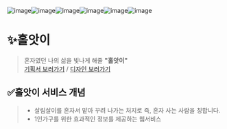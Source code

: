 ![image](https://user-images.githubusercontent.com/87300199/201511009-16accec9-2338-4e56-b7f0-80d3ee0acfe4.png)![image](https://user-images.githubusercontent.com/87300199/201511011-2cdd9fc1-a0b3-48a9-98b7-d7c0736e315d.png)![image](https://user-images.githubusercontent.com/87300199/201511013-c4fa5322-d9fc-4671-af2c-fd3e8dcd312e.png)![image](https://user-images.githubusercontent.com/87300199/201511015-fdb0471c-219d-4914-9b86-f8d56ac32f43.png)![image](https://user-images.githubusercontent.com/87300199/201511020-82f5615b-e379-4cd1-9cdf-b0cf5bcb73d9.png)![image](https://user-images.githubusercontent.com/87300199/201511087-a2215a94-959f-4ff2-896e-fe1d31a1c694.png)





# ✨홀앗이
> 혼자였던 나의 삶을 빛나게 해줄 **"홀앗이"** <br/>
> [기획서 보러가기](https://docs.google.com/document/d/1cu-0nnNIiQf5SULQqqxKZfgSF8_V1_Pm0nKpfsVovOc/edit?usp=sharing) / [디자인 보러가기](https://www.figma.com/file/alGAorJ6ZfsdjvBhwVnZ8Z/%F0%9F%8C%9C%E2%9A%A1%F0%9F%8C%9B?node-id=0%3A1&t=pMiCEwWxRktCb00v-1)





## ✅홀앗이 서비스 개념

> - 살림살이를 혼자서 맡아 꾸려 나가는 처지로 즉, 혼자 사는 사람을 칭합니다.
> - 1인가구를 위한 효과적인 정보를 제공하는 웹서비스
